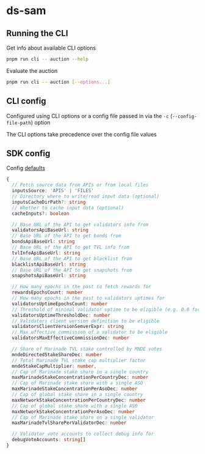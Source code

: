 # ds-sam

## Running the CLI
Get info about available CLI options
```bash
pnpm run cli -- auction --help
```

Evaluate the auction
```bash
pnpm run cli -- auction [--options...]
```

## CLI config
Configured using CLI options or a config file passed in via the `-c` (`--config-file-path`) option

The CLI options take precedence over the config file values

## SDK config
Config [defaults](./packages/ds-sam-sdk/src/config.ts#L35)

```typescript
{
  // Fetch source data from APIs or from local files
  inputsSource: 'APIS' | 'FILES'
  // Directory where to write/read input data (optional)
  inputsCacheDirPath?: string
  // Whether to cache input data (optional)
  cacheInputs?: boolean

  // Base URL of the API to get validators info from
  validatorsApiBaseUrl: string
  // Base URL of the API to get bonds from
  bondsApiBaseUrl: string
  // Base URL of the API to get TVL info from
  tvlInfoApiBaseUrl: string
  // Base URL of the API to get blacklist from
  blacklistApiBaseUrl: string
  // Base URL of the API to get snapshots from
  snapshotsApiBaseUrl: string

  // How many epochs in the past to fetch rewards for
  rewardsEpochsCount: number
  // How many epochs in the past to validators uptimes for
  validatorsUptimeEpochsCount: number
  // Threshold of minimal validator uptime to be eligible (e.g. 0.8 for 80%)
  validatorsUptimeThresholdDec: number
  // Validators client version definition to be eligible
  validatorsClientVersionSemverExpr: string
  // Max effective commission of a validator to be eligible
  validatorsMaxEffectiveCommissionDec: number

  // Share of Marinade TVL stake controlled by MNDE votes
  mndeDirectedStakeShareDec: number
  // Total Marinade TVL stake cap multiplier factor
  mndeStakeCapMultiplier: number,
  // Cap of Marinade stake share in a single country
  maxMarinadeStakeConcentrationPerCountryDec: number
  // Cap of Marinade stake share with a single ASO
  maxMarinadeStakeConcentrationPerAsoDec: number
  // Cap of global stake share in a single country
  maxNetworkStakeConcentrationPerCountryDec: number
  // Cap of global stake share with a single ASO
  maxNetworkStakeConcentrationPerAsoDec: number
  // Cap of Marinade stake share on a single validator
  maxMarinadeTvlSharePerValidatorDec: number

  // Validator vote accounts to collect debug info for
  debugVoteAccounts: string[]
}
```
